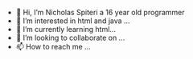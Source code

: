 - 👋 Hi, I’m Nicholas Spiteri a 16 year old programmer 
- 👀 I’m interested in html and java ...
- 🌱 I’m currently learning html...
- 💞️ I’m looking to collaborate on ...
- 📫 How to reach me ...

<!---
NickSp1teri/NickSp1teri is a ✨ special ✨ repository because its `README.md` (this file) appears on your GitHub profile.
You can click the Preview link to take a look at your changes.
--->

